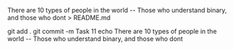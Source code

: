 There are 10 types of people in the world -- Those who understand binary, and those who dont > README.md 

git add .
git commit -m Task 11
echo There are 10 types of people in the world -- Those who understand binary, and those who dont
